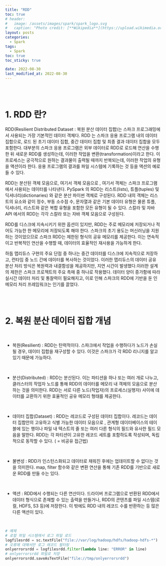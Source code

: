 ```yaml
---
title: "RDD"
toc: true
# header:
#   image: /assets/images/spark/spark_logo.svg
#   caption: "Photo credit: [**Wikipedia**](https://upload.wikimedia.org/wikipedia/commons/f/f3/Apache_Spark_logo.svg)"
layout: posts
categories:
  - Spark
tags:
  - Spark
toc: true
toc_sticky: true

date: 2022-08-30
last_modified_at: 2022-08-30
---
```


<br><br>

# 1. RDD 란?

RDD(Resilient Distributed Dataset : 복원 분산 데이터 집합)는 스파크 프로그래밍에서 사용되는 가장 기본적인 데이터 객체다. RDD 는 스파크 응용 프로그램 내의 데이터 집합으로, 로드 된 초기 데이터 집합, 중간 데이터 집합 및 최종 결과 데이터 집합을 모두 포함한다. 대부분의 스파크 응용 프로그램은 외부 데이터로 RDD로 로드해 연산을 수행한 뒤 새로운 RDD를 생성하는데, 이러한 작업을 변환(transformation)이라고 한다. 이 프로세스는 궁극적으로 원하는 결과물이 출력될 때까지 반복되는데, 이러한 작업의 유형을 액션이라 한다. 응용 프로그램의 결과를 파일 시스템에 기록하는 것 등을 액션의 예로 들 수 있다.

RDD는 분산된 객체 모음으로, 여기서 객체 모음으로 , 여기서 객체는 스파크 프로그램에서 사용되는 데이터를 나타낸다. PySpark 의 RDD는 리스트(lists), 튜플(tuples) 및 딕셔너리(dictionaries) 와 같은 분산 파이썬 객체로 구성된다. RDD 내의 객체는 리스트의 요소와 같이 정수, 부동 소수점 수, 문자열과 같은 기본 데이터 유형은 물론 튜플, 딕셔너리, 리스트와 같은 복합 유형을 포함한 모든 유형이 될 수 있다. 스칼라 및 자바 API 에서의 RDD는 각각 스칼라 또는 자바 객체 모음으로 구성된다.

RDD를 디스크에 지속시키기 위한 옵션이 있지만, RDD는 주로 메모리에 저장되거나 적어도 가능한 한 메모리에 저장되도록 해야 한다. 스파크의 초기 용도는 머신러닝을 지원하는 것이었으므로 스파크 RDD는 제한된 형식의 공유 메모리를 제공한다. 이는 연속적이고 반복적인 연산을 수행할 때, 데이터의 효율적인 재사용을 가능하게 한다.

하둡 맵리듀스 구현의 주요 단점 중 하나는 중간 데이터를 디스크에 지속적으로 저장하고, 런타임 중 노드 간에 데이터를 복사하는 것이었다. 이러한 맵리듀스의 데이터 공유 분산 처리 방식은 복원력과 내결함성을 제공하지만, 지연 시간이 발생했다.이러한 설계의 제한은 스파크 프로젝트의 주요 촉매 중 하나로 작용했다. 데이터 양이 증가함에 따라실시간 데이터 처리 및 통찰력이 필요해지고, 이로 인해 스파크의 RDD에 기반을 둔 인 메모리 처리 프레임워크는 인기를 끌었다.

<br><br>

# 2. 복원 분산 데이터 집합 개념

<br>

- 복원(Resilient) : RDD는 탄력적이다. 스파크에서 작업을 수행하다가 노드가 손실될 경우, 데이터 집합을 재구성할 수 있다. 이것은 스파크가 각 RDD 리니지를 알고 있기 때문에 가능하다.

<br>

- 분산(Distributed) : RDD는 분산된다. 이는 파티션을 하나 또는 여러 개로 나누고, 클러스터의 작업자 노드를 통해 RDD의 데이터를 메모리 내 객체의 모음으로 분산하는 것을 의미한다. RDD는 서로 다른 노드(작업자)의 프로세스(실행자) 사이에 데이터를 교환하기 위한 효율적인 공유 메모리 형태를 제공한다.

<br>

- 데이터 집합(Dataset) : RDD는 레코드로 구성된 데이터 집합이다. 레코드는 데이터 집합안의 고유하고 식별 가능한 데이터 모음으로 , 관계형 데이터베이스의 테이블에 있는 행이나 파일 내 텍스트의 줄 또는 여러 다른 형식의 필드와 유사한 필드 모음을 말한다. RDD는 각 파티션이 고유한 레코드 세트를 포함하도록 작성되며, 독립적으로 동작할 수 있다. ( = 비공유 접근법)

<br>

- 불변성 : RDD가 인스턴스화되고 데이터로 채워진 후에는 업데이트할 수 없다는 것을 의미한다. map, filter 함수와 같은 변환 연산을 통해 기존 RDD를 기반으로 새로운 RDD를 만들 수는 있다.

<br>

- 액션 : RDD에서 수행되는 다른 연산이다. 드라이버 프로그램으로 반환된 RDD에서 데이터 형식으로 존재할 수 있는 출력을 만들거나, RDD의 콘텐츠를 파일 시스템(로컬, HDFS, S3 등)에 저장한다. 이 밖에도 RDD 내의 레코드 수를 반환하는 등 많은 다른 액션이 있다.

<br>

```python
# 예제
# 로컬 파일 시스템에서 로그 파일 로드
logfilesrdd = sc.textFile("file://var/log/hadoop/hdfs/hadoop-hdfs-*")
# 오류에 대해서만 로그 레코드 필터링
onlyerrorsrdd = logfilesrdd.filter(lambda line: "ERROR" in line)
# onlyerrorsrdd 파일로 저장
onlyerrorsrdd.saveAsTextFile("file://tmp/onlyerrorsrdd")
```

<br><br>
